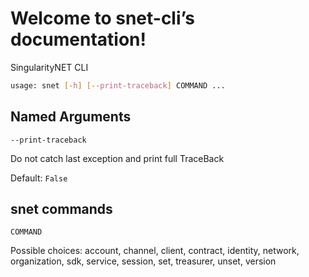 # Welcome to snet-cli’s documentation!

SingularityNET CLI

```sh
usage: snet [-h] [--print-traceback] COMMAND ...
```

## Named Arguments

`--print-traceback`

    

Do not catch last exception and print full TraceBack

Default: `False`

## snet commands

`COMMAND`

    

Possible choices: account, channel, client, contract, identity, network,
organization, sdk, service, session, set, treasurer, unset, version

